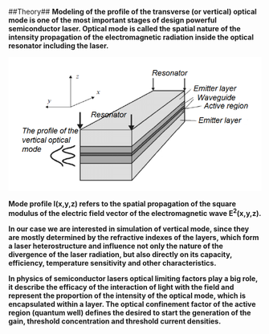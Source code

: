 ##Theory##
**Modeling of the profile of the transverse (or vertical) optical mode is one of the most important stages of design powerful semiconductor laser.
Optical mode is called the spatial nature of the intensity propagation of the electromagnetic radiation inside the optical resonator including the laser.**

![1](https://raw.githubusercontent.com/DQE-Polytech-University/Beamplex/master/doc/Images/mode.png)

**Mode profile I(x,y,z) refers to the spatial
propagation of the square modulus of the electric field vector of the electromagnetic wave E<SUP>2</SUP>(x,y,z).**

**In our case we are interested in simulation of vertical mode, since they are mostly determined by the refractive indexes of the layers, which form a laser heterostructure and influence not only the nature of the divergence of the laser radiation, but also directly on its capacity, efficiency, temperature sensitivity and other characteristics.**

**In physics of semiconductor lasers optical limiting factors play a big role, it describe the efficacy of the interaction of light with the field and represent the proportion of the intensity of the optical mode, which is encapsulated within a layer. 
The optical confinement factor of the active region (quantum well) defines the desired to start the generation of the gain, threshold concentration and threshold current densities.**

